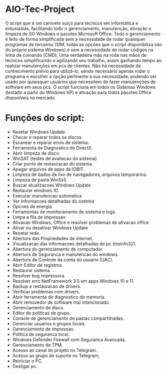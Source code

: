 # AIO-Tec-Project

 O script que é um canivete suíço para técnicos em informática e entusiastas, facilitando todo o gerenciamento, manutenção, ativação e limpeza de SO Windows e pacotes Microsoft Office.
 Todo o gerenciamento é feito de forma simplificada sem a necessidade de rodar quaisquer programas de terceiros (SIM, todas as opções que o script disponibiliza são do próprio sistema Windows) e sem a necessidade de rodar códigos na linha de comando (CMD). Uma verdadeira mão na roda nas mãos de técnicos simplificando e agilizando seu trabalho, assim ganhando tempo ao realizar manutenções em pcs de clientes.
 Não há necessidade de conhecimento prévio para utilizá-lo, sendo necessário apenas rodar o programa e escolher a opção pertinente a sua necessidade, podendo ser usado por quiaisquer usuários que necessitem de fazer manutenções de software em seus pcs.
 O script funciona em todos os Sistemas Windows (testado a partir do WIndows XP) e ativação para todos pacotes Office disponíveis no mercado.

#
# Funções do script:

* Resetar Windows Update.                                                         
* Checar e reparar todos os discos.                                               
* Escanear e reparar erros de sistema.                                            
* Ferramenta de Diagnostico do DirectX.                                           
* Abrir limpeza de disco.                                                         
* WinSAT (testes de avaliacao do sistema)                                        
* Criar ponto de restauracao do sistema.                                      
* Apagar arquivos de apps da IOBIT.                           
* Limpeza de dados de lixo de navegadores, arquivos temporarios.                 
* Limpeza de  pasta WinSxS                                                       
* Buscar atualizacoes Windows Update                                             
* Restaurar windows 10.                                               
* Executar manutencao automatica                                        
* Ver informacoes detalhadas do sistema                                   
* Opcoes de energia                                                        
* Ferramentas de monitoramento de sistema e logs.                       
* Limpa a fila de impressao                                             
* Ativacao Windows, Office e resolver problemas de ativacao office 
* Ativar ou desativar Windows Update                                
* Resetar rede.                                                          
* Abertura das Propriedades de internet.                            
* Visualizacao das informacoes detalhadas do pc (msinfo32). 
* Abertura do gerenciamento de computador. 
* Abertura de Seguranca e manutencao do windows.
* Abertura de Controle da conta do usuario (UAC).
* Abrir Editor de registros.
* Restaurar sistema.
* Resolver bug impressora.
* Resolver erro NetFramework 3.5 em apps Windows 10 e 11.
* Backup e restauracao de drivers.
* Verificar problemas com drivers.
* Abrir ferramenta de diagnostico de memoria.
* Abrir removedor de software mal intencionado.
* Gerenciamento de disco.
* Editor de politicas de grupo.
* Console de gerenciamento de pastas compartilhadas.
* Gerenciar usuarios e grupos locais.
* Gerenciamento de impressao.
* Politica de seguranca local.
* Windows Defender Firewall com Seguranca Avancada.
* Gerenciamento de TPM.
* Acesso ao canal do projeto no Telegram.
* Acesso ao grupo de suporte no Telegram;
* Reiniciar o PC.
* Desligar pc.
